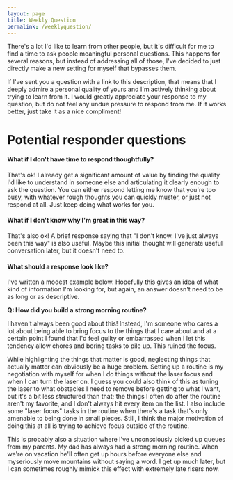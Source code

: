 ```yaml
---
layout: page
title: Weekly Question
permalink: /weeklyquestion/
---
```


There's a lot I'd like to learn from other people, but it's difficult for me to find a time to ask people meaningful personal questions. This happens for several reasons, but instead of addressing all of those, I've decided to just directly make a new setting for myself that bypasses them.

If I've sent you a question with a link to this description, that means that I deeply admire a personal quality of yours and I'm actively thinking about trying to learn from it. I would greatly appreciate your response to my question, but do not feel any undue pressure to respond from me. If it works better, just take it as a nice compliment!

# **Potential responder questions**

#### **What if I don't have time to respond thoughtfully?**

That's ok! I already get a significant amount of value by finding the quality I'd like to understand in someone else and articulating it clearly enough to ask the question. You can either respond letting me know that you're too busy, with whatever rough thoughts you can quickly muster, or just not respond at all. Just keep doing what works for you.

#### **What if I don't know why I'm great in this way?**

That's also ok! A brief response saying that "I don't know. I've just always been this way" is also useful. Maybe this initial thought will generate useful conversation later, but it doesn't need to.

#### **What should a response look like?**

I've written a modest example below. Hopefully this gives an idea of what kind of information I'm looking for, but again, an answer doesn't need to be as long or as descriptive.

**Q: How did you build a strong morning routine?**

I haven't always been good about this! Instead, I'm someone who cares a lot about being able to bring focus to the things that I care about and at a certain point I found that I'd feel guilty or embarrassed when I let this tendency allow chores and boring tasks to pile up. This ruined the focus.

While highlighting the things that matter is good, neglecting things that actually matter can obviously be a huge problem. Setting up a routine is my negotiation with myself for when I do things without the laser focus and when I can turn the laser on. I guess you could also think of this as tuning the laser to what obstacles I need to remove before getting to what I want, but it's a bit less structured than that; the things I often do after the routine aren't my favorite, and I don't always hit every item on the list. I also include some "laser focus" tasks in the routine when there's a task that's only amenable to being done in small pieces. Still, I think the major motivation of doing this at all is trying to achieve focus outside of the routine.

This is probably also a situation where I've unconsciously picked up queues from my parents. My dad has always had a strong morning routine. When we're on vacation he'll often get up hours before everyone else and myseriously move mountains without saying a word. I get up much later, but I can sometimes roughly mimick this effect with extremely late risers now.
